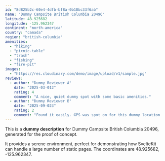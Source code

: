 ```yaml
---
id: "8d825b2c-60e4-4dfb-bf8a-0b18bc33f6ab"
name: "Dummy Campsite British Columbia 20496"
latitude: 48.925682
longitude: -125.962347
continent: "north-america"
country: "canada"
region: "british-columbia"
amenities:
  - "hiking"
  - "picnic-table"
  - "trash"
  - "fishing"
  - "fire-pit"
images:
  - "https://res.cloudinary.com/demo/image/upload/v1/sample.jpg"
reviews:
  - author: "Dummy Reviewer A"
    date: "2025-03-012"
    rating: 4
    comment: "A nice, quiet dummy spot with some basic amenities."
  - author: "Dummy Reviewer B"
    date: "2025-09-023"
    rating: 2
    comment: "Found it easily. GPS was spot on for this dummy location."
---
```


This is a **dummy description** for Dummy Campsite British Columbia 20496, generated for the proof of concept.

It provides a serene environment, perfect for demonstrating how SvelteKit can handle a large number of static pages. The coordinates are 48.925682, -125.962347.
